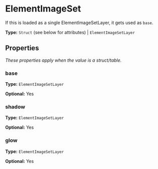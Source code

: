 # ElementImageSet

If this is loaded as a single ElementImageSetLayer, it gets used as `base`.

**Type:** `Struct` (see below for attributes) | `ElementImageSetLayer`

## Properties

*These properties apply when the value is a struct/table.*

### base

**Type:** `ElementImageSetLayer`

**Optional:** Yes

### shadow

**Type:** `ElementImageSetLayer`

**Optional:** Yes

### glow

**Type:** `ElementImageSetLayer`

**Optional:** Yes

